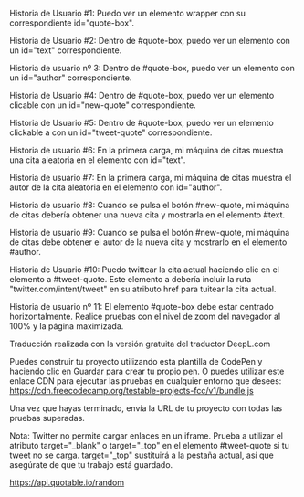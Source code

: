 Historia de Usuario #1: Puedo ver un elemento wrapper con su correspondiente id="quote-box".

Historia de Usuario #2: Dentro de #quote-box, puedo ver un elemento con un id="text" correspondiente.

Historia de usuario nº 3: Dentro de #quote-box, puedo ver un elemento con un id="author" correspondiente.

Historia de Usuario #4: Dentro de #quote-box, puedo ver un elemento clicable con un id="new-quote" correspondiente.

Historia de Usuario #5: Dentro de #quote-box, puedo ver un elemento clickable a con un id="tweet-quote" correspondiente.

Historia de usuario #6: En la primera carga, mi máquina de citas muestra una cita aleatoria en el elemento con id="text".

Historia de usuario #7: En la primera carga, mi máquina de citas muestra el autor de la cita aleatoria en el elemento con id="author".

Historia de usuario #8: Cuando se pulsa el botón #new-quote, mi máquina de citas debería obtener una nueva cita y mostrarla en el elemento #text.

Historia de usuario #9: Cuando se pulsa el botón #new-quote, mi máquina de citas debe obtener el autor de la nueva cita y mostrarlo en el elemento #author.

Historia de Usuario #10: Puedo twittear la cita actual haciendo clic en el elemento a #tweet-quote. Este elemento a debería incluir la ruta "twitter.com/intent/tweet" en su atributo href para tuitear la cita actual.

Historia de usuario nº 11: El elemento #quote-box debe estar centrado horizontalmente. Realice pruebas con el nivel de zoom del navegador al 100% y la página maximizada.

Traducción realizada con la versión gratuita del traductor DeepL.com

Puedes construir tu proyecto utilizando esta plantilla de CodePen y haciendo clic en Guardar para crear tu propio pen. O puedes utilizar este enlace CDN para ejecutar las pruebas en cualquier entorno que desees: https://cdn.freecodecamp.org/testable-projects-fcc/v1/bundle.js

Una vez que hayas terminado, envía la URL de tu proyecto con todas las pruebas superadas.

Nota: Twitter no permite cargar enlaces en un iframe. Prueba a utilizar el atributo target="\_blank" o target="\_top" en el elemento #tweet-quote si tu tweet no se carga. target="\_top" sustituirá a la pestaña actual, así que asegúrate de que tu trabajo está guardado.

https://api.quotable.io/random
